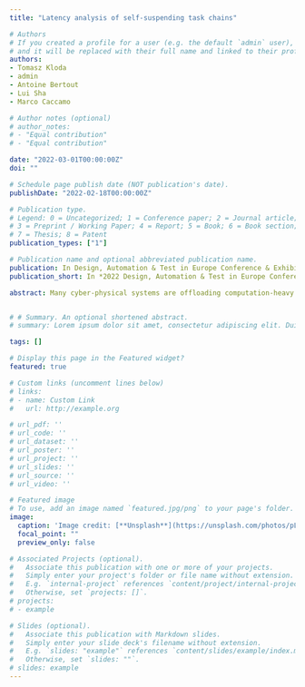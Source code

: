 ```yaml
---
title: "Latency analysis of self-suspending task chains"

# Authors
# If you created a profile for a user (e.g. the default `admin` user), write the username (folder name) here 
# and it will be replaced with their full name and linked to their profile.
authors:
- Tomasz Kloda
- admin
- Antoine Bertout
- Lui Sha
- Marco Caccamo

# Author notes (optional)
# author_notes:
# - "Equal contribution"
# - "Equal contribution"

date: "2022-03-01T00:00:00Z"
doi: ""

# Schedule page publish date (NOT publication's date).
publishDate: "2022-02-18T00:00:00Z"

# Publication type.
# Legend: 0 = Uncategorized; 1 = Conference paper; 2 = Journal article;
# 3 = Preprint / Working Paper; 4 = Report; 5 = Book; 6 = Book section;
# 7 = Thesis; 8 = Patent
publication_types: ["1"]

# Publication name and optional abbreviated publication name.
publication: In Design, Automation & Test in Europe Conference & Exhibition, DATE 2022
publication_short: In *2022 Design, Automation & Test in Europe Conference & Exhibition (DATE)*

abstract: Many cyber-physical systems are offloading computation-heavy programs to hardware accelerators (e.g., GPU and TPU) to reduce execution time. These applications will self-suspend between offloading data to the accelerators and obtaining the returned results. Previous efforts have shown that self-suspending tasks can cause scheduling anomalies, but none has examined inter-task communication. This paper aims to explore self-suspending tasks’ data chain latency with periodic activation and asynchronous message passing. We first present the cause for suspension-induced delays and worst-case latency analysis. We then propose a rule for utilizing the hardware co-processors to reduce data chain latency and schedulability analysis. Simulation results show that the proposed strategy can improve overall latency while preserving system schedulability.


# # Summary. An optional shortened abstract.
# summary: Lorem ipsum dolor sit amet, consectetur adipiscing elit. Duis posuere tellus ac convallis placerat. Proin tincidunt magna sed ex sollicitudin condimentum.

tags: []

# Display this page in the Featured widget?
featured: true

# Custom links (uncomment lines below)
# links:
# - name: Custom Link
#   url: http://example.org

# url_pdf: ''
# url_code: ''
# url_dataset: ''
# url_poster: ''
# url_project: ''
# url_slides: ''
# url_source: ''
# url_video: ''

# Featured image
# To use, add an image named `featured.jpg/png` to your page's folder. 
image:
  caption: 'Image credit: [**Unsplash**](https://unsplash.com/photos/pLCdAaMFLTE)'
  focal_point: ""
  preview_only: false

# Associated Projects (optional).
#   Associate this publication with one or more of your projects.
#   Simply enter your project's folder or file name without extension.
#   E.g. `internal-project` references `content/project/internal-project/index.md`.
#   Otherwise, set `projects: []`.
# projects:
# - example

# Slides (optional).
#   Associate this publication with Markdown slides.
#   Simply enter your slide deck's filename without extension.
#   E.g. `slides: "example"` references `content/slides/example/index.md`.
#   Otherwise, set `slides: ""`.
# slides: example
---
```


<!-- {{% callout note %}}
Click the *Cite* button above to demo the feature to enable visitors to import publication metadata into their reference management software.
{{% /callout %}}

{{% callout note %}}
Create your slides in Markdown - click the *Slides* button to check out the example.
{{% /callout %}} -->

<!-- Supplementary notes can be added here, including [code, math, and images](https://wowchemy.com/docs/writing-markdown-latex/). -->
